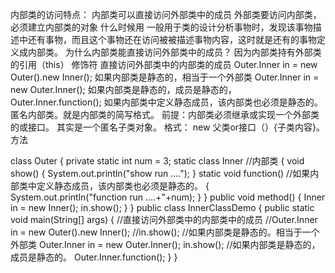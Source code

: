 内部类的访问特点：
内部类可以直接访问外部类中的成员
外部类要访问内部类，必须建立内部类的对象
什么时候用
一般用于类的设计分析事物时，发现该事物描述中还有事物，而且这个事物还在访问被被描述事物内容，这时就是还有的事物定义成内部类。
为什么内部类能直接访问外部类中的成员？
因为内部类持有外部类的引用（this）
修饰符
直接访问外部类中的内部类的成员
Outer.Inner in = new Outer().new Inner();
如果内部类是静态的，相当于一个外部类
Outer.Inner in = new Outer.Inner();
如果内部类是静态的，成员是静态的，
Outer.Inner.function();
如果内部类中定义静态成员，该内部类也必须是静态的。
匿名内部类。就是内部类的简写格式。
前提：内部类必须继承或实现一个外部类的或接口。
其实是一个匿名子类对象。
格式： new 父类or接口（）{子类内容}。方法


class Outer
{
	private static int num = 3;
	static class Inner //内部类
	{
		void show()
		{
			System.out.println("show run ....");
		}
		static void function() //如果内部类中定义静态成员，该内部类也必须是静态的。
		{
			System.out.println("function run ....+"+num);
		}
	}
	public void method() {
		Inner in = new Inner();
		in.show();
	}
}
public class InnerClassDemo {
	public static void main(String[] args) {
		//直接访问外部类中的内部类中的成员
		//Outer.Inner in = new Outer().new Inner();
		//in.show();
		//如果内部类是静态的。相当于一个外部类
		Outer.Inner in = new Outer.Inner();
		in.show();
		//如果内部类是静态的，成员是静态的。
		Outer.Inner.function();
	}
}

